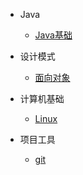 
* Java

  * [Java基础](./docs/b-1面试题总结-Java基础.md)
* 设计模式

  * [面向对象](./docs/设计模式/面向对象.md)
* 计算机基础

  * [Linux](./docs/linuxprobe.md)
  
* 项目工具

  * [git](./docs/项目管理/git.md)
